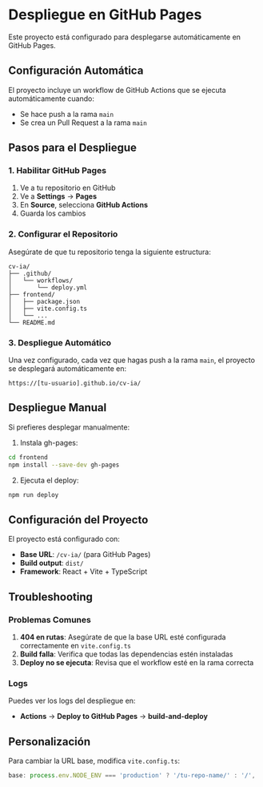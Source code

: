 # Despliegue en GitHub Pages

Este proyecto está configurado para desplegarse automáticamente en GitHub Pages.

## Configuración Automática

El proyecto incluye un workflow de GitHub Actions que se ejecuta automáticamente cuando:
- Se hace push a la rama `main`
- Se crea un Pull Request a la rama `main`

## Pasos para el Despliegue

### 1. Habilitar GitHub Pages

1. Ve a tu repositorio en GitHub
2. Ve a **Settings** → **Pages**
3. En **Source**, selecciona **GitHub Actions**
4. Guarda los cambios

### 2. Configurar el Repositorio

Asegúrate de que tu repositorio tenga la siguiente estructura:
```
cv-ia/
├── .github/
│   └── workflows/
│       └── deploy.yml
├── frontend/
│   ├── package.json
│   ├── vite.config.ts
│   └── ...
└── README.md
```

### 3. Despliegue Automático

Una vez configurado, cada vez que hagas push a la rama `main`, el proyecto se desplegará automáticamente en:
```
https://[tu-usuario].github.io/cv-ia/
```

## Despliegue Manual

Si prefieres desplegar manualmente:

1. Instala gh-pages:
```bash
cd frontend
npm install --save-dev gh-pages
```

2. Ejecuta el deploy:
```bash
npm run deploy
```

## Configuración del Proyecto

El proyecto está configurado con:
- **Base URL**: `/cv-ia/` (para GitHub Pages)
- **Build output**: `dist/`
- **Framework**: React + Vite + TypeScript

## Troubleshooting

### Problemas Comunes

1. **404 en rutas**: Asegúrate de que la base URL esté configurada correctamente en `vite.config.ts`
2. **Build falla**: Verifica que todas las dependencias estén instaladas
3. **Deploy no se ejecuta**: Revisa que el workflow esté en la rama correcta

### Logs

Puedes ver los logs del despliegue en:
- **Actions** → **Deploy to GitHub Pages** → **build-and-deploy**

## Personalización

Para cambiar la URL base, modifica `vite.config.ts`:
```typescript
base: process.env.NODE_ENV === 'production' ? '/tu-repo-name/' : '/',
``` 